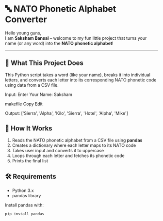 # 🔤 NATO Phonetic Alphabet Converter

Hello young guns,  
I am **Saksham Bansal** – welcome to my fun little project that turns your name (or any word) into the **NATO phonetic alphabet**!

---

## 🚀 What This Project Does

This Python script takes a word (like your name), breaks it into individual letters, and converts each letter into its corresponding NATO phonetic code using data from a CSV file.

Input:
Enter Your Name: Saksham

makefile
Copy
Edit

Output:
['Sierra', 'Alpha', 'Kilo', 'Sierra', 'Hotel', 'Alpha', 'Mike']
## 🧠 How It Works

1. Reads the NATO phonetic alphabet from a CSV file using **pandas**
2. Creates a dictionary where each letter maps to its NATO code
3. Takes user input and converts it to uppercase
4. Loops through each letter and fetches its phonetic code
5. Prints the final list

## 🛠 Requirements

- Python 3.x
- pandas library

Install pandas with:
```bash
pip install pandas
